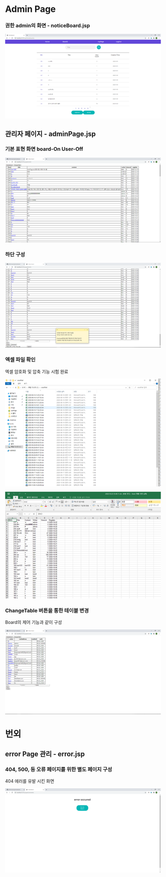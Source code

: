 # Admin Page

### 권한 admin의 화면 - noticeBoard.jsp

![Board2](./NoticeBorder2/src/main/resources/image/userPage/Board2.PNG)

## 관리자 페이지 - adminPage.jsp

### 기본 표현 화면 board-On User-Off

![admin1](./NoticeBorder2/src/main/resources/image/adminPage/admin1.PNG)

### 하단 구성

![admin2](./NoticeBorder2/src/main/resources/image/adminPage/admin2.PNG)

### 엑셀 파일 확인

엑셀 암호화 및 압축 기능 시험 완료

![excel1](./NoticeBorder2/src/main/resources/image/adminPage/excel1.PNG)

![excel2](./NoticeBorder2/src/main/resources/image/adminPage/excel2.PNG)

### ChangeTable 버튼을 통한 테이블 변경

Board의 제어 기능과 같이 구성

![admin3](./NoticeBorder2/src/main/resources/image/adminPage/admin3.PNG)

# 번외

## error Page 관리 - error.jsp

### 404, 500, 등 오류 페이지를 위한 별도 페이지 구성

404 에러를 유발 시킨 화면

![error](./NoticeBorder2/src/main/resources/image/adminPage/error.PNG)
